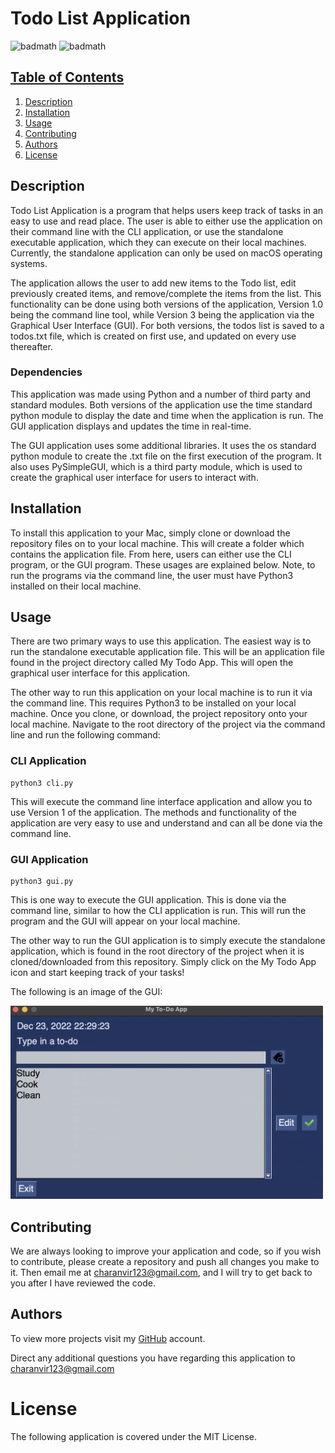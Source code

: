 # Todo List Application

![badmath](https://img.shields.io/badge/License-MIT-blue) ![badmath](https://img.shields.io/badge/Version-2.0-yellow)

## <u>Table of Contents</u>

1. [Description](#Description)
2. [Installation](#Installation)
3. [Usage](#Usage)
4. [Contributing](#Contributing)
5. [Authors](#Authors)
6. [License](#License)

## Description

Todo List Application is a program that helps users keep track of tasks in an easy to use and read place. The user is
able to either use the application on their command line with the CLI application, or use the standalone executable
application, which they can execute on their local machines. Currently, the standalone application can only be used on
macOS operating systems.

The application allows the user to add new items to the Todo list, edit previously created items, and remove/complete
the items from the list. This functionality can be done using both versions of the application, Version 1.0 being the
command line tool, while Version 3 being the application via the Graphical User Interface (GUI). For both versions, the
todos list is saved to a todos.txt file, which is created on first use, and updated on every use thereafter.

### Dependencies

This application was made using Python and a number of third party and standard modules. Both versions of the
application use the time standard python module to display the date and time when the application is run. The GUI
application displays and updates the time in real-time.

The GUI application uses some additional libraries. It uses the os standard python module to create the .txt file on the
first execution of the program. It also uses PySimpleGUI, which is a third party module, which is used to create the
graphical user interface for users to interact with.

## Installation

To install this application to your Mac, simply clone or download the repository files on to your local machine. This
will create a folder which contains the application file. From here, users can either use the CLI program, or the GUI
program. These usages are explained below. Note, to run the programs via the command line, the user must have Python3
installed on their local machine.

## Usage

There are two primary ways to use this application. The easiest way is to run the standalone executable application
file. This will be an application file found in the project directory called My Todo App. This will open the graphical
user interface for this application.

The other way to run this application on your local machine is to run it via the command line. This requires Python3 to
be installed on your local machine. Once you clone, or download, the project repository onto your local machine.
Navigate to the root directory of the project via the command line and run the following command:

### CLI Application

```commandline
python3 cli.py
```

This will execute the command line interface application and allow you to use Version 1 of the application. The methods
and functionality of the application are very easy to use and understand and can all be done via the command line.

### GUI Application

```commandline
python3 gui.py
```

This is one way to execute the GUI application. This is done via the command line, similar to how the CLI application is
run. This will run the program and the GUI will appear on your local machine.

The other way to run the GUI application is to simply execute the standalone application, which is found in the root
directory of the project when it is cloned/downloaded from this repository. Simply click on the My Todo App icon and
start keeping track of your tasks!

The following is an image of the GUI:

<img src="assets/ToDoApp.png" width="500">

## Contributing

We are always looking to improve your application and code, so if you wish to contribute, please create a repository and
push all changes you make to it. Then email me at charanvir123@gmail.com, and I will try to get back to you after I have
reviewed the code.

## Authors

To view more projects visit my [GitHub](https://github.com/Charanvir) account.

Direct any additional questions you have regarding this application to charanvir123@gmail.com

# License

The following application is covered under the MIT License.